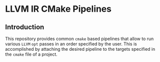 # LLVM IR CMake Pipelines

## Introduction

This repository provides common `cmake` based pipelines that allow to run various `LLVM` `opt` passes in an order
specified by the user. This is accomplished by attaching the desired pipeline to the targets specified in the `cmake`
file of a project.
